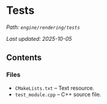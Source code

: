 # Tests

_Path: `engine/rendering/tests`_

_Last updated: 2025-10-05_


## Contents

### Files

- `CMakeLists.txt` – Text resource.
- `test_module.cpp` – C++ source file.
